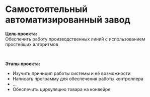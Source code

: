 # Самостоятельный автоматизированный завод

<b>Цель проекта:</b><br>
Обеспечить работу производственных линий с использованием простейших алгоритмов

<br>

<b>Этапы проекта:</b>
<ul>
  <li>Изучить приницип работы системы и её возможности</li>
  <li>Написать программу для обеспечения работы контроллера</li>
  <li>...</li>
  <li>Обеспечить циркуляцию товара на конвейре</li>
</ul>
